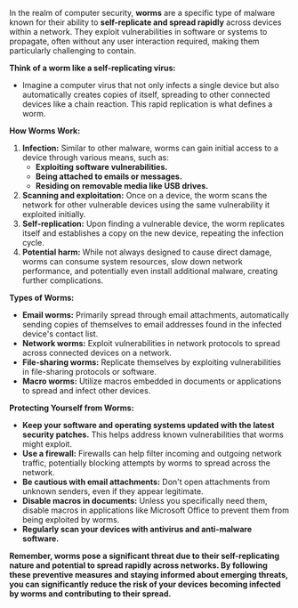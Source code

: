 In the realm of computer security, **worms** are a specific type of malware known for their ability to **self-replicate and spread rapidly** across devices within a network. They exploit vulnerabilities in software or systems to propagate, often without any user interaction required, making them particularly challenging to contain.

**Think of a worm like a self-replicating virus:**

- Imagine a computer virus that not only infects a single device but also automatically creates copies of itself, spreading to other connected devices like a chain reaction. This rapid replication is what defines a worm.

**How Worms Work:**

1. **Infection:** Similar to other malware, worms can gain initial access to a device through various means, such as:
    - **Exploiting software vulnerabilities.**
    - **Being attached to emails or messages.**
    - **Residing on removable media like USB drives.**
2. **Scanning and exploitation:** Once on a device, the worm scans the network for other vulnerable devices using the same vulnerability it exploited initially.
3. **Self-replication:** Upon finding a vulnerable device, the worm replicates itself and establishes a copy on the new device, repeating the infection cycle.
4. **Potential harm:** While not always designed to cause direct damage, worms can consume system resources, slow down network performance, and potentially even install additional malware, creating further complications.

**Types of Worms:**

- **Email worms:** Primarily spread through email attachments, automatically sending copies of themselves to email addresses found in the infected device's contact list.
- **Network worms:** Exploit vulnerabilities in network protocols to spread across connected devices on a network.
- **File-sharing worms:** Replicate themselves by exploiting vulnerabilities in file-sharing protocols or software.
- **Macro worms:** Utilize macros embedded in documents or applications to spread and infect other devices.

**Protecting Yourself from Worms:**

- **Keep your software and operating systems updated with the latest security patches.** This helps address known vulnerabilities that worms might exploit.
- **Use a firewall:** Firewalls can help filter incoming and outgoing network traffic, potentially blocking attempts by worms to spread across the network.
- **Be cautious with email attachments:** Don't open attachments from unknown senders, even if they appear legitimate.
- **Disable macros in documents:** Unless you specifically need them, disable macros in applications like Microsoft Office to prevent them from being exploited by worms.
- **Regularly scan your devices with antivirus and anti-malware software.**

**Remember, worms pose a significant threat due to their self-replicating nature and potential to spread rapidly across networks. By following these preventive measures and staying informed about emerging threats, you can significantly reduce the risk of your devices becoming infected by worms and contributing to their spread.**
